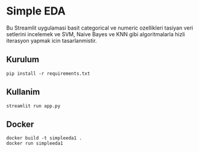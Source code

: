 # Simple EDA
Bu Streamlit uygulamasi basit categorical ve numeric ozellikleri tasiyan veri setlerini incelemek ve SVM, Naive Bayes ve KNN gibi algoritmalarla hizli iterasyon yapmak icin tasarlanmistir.

## Kurulum
```
pip install -r requirements.txt
```

## Kullanim
```
streamlit run app.py
```

## Docker
```
docker build -t simpleeda1 .
docker run simpleeda1
```